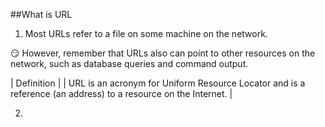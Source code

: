 ##What is URL

1. Most URLs refer to a file on some machine on the network.

:smirk: However, remember that URLs also can point to other resources on the network, such as database queries and command output.

| Definition |
| URL is an acronym for Uniform Resource Locator and is a reference (an address) to a resource on the Internet. |

2. 
